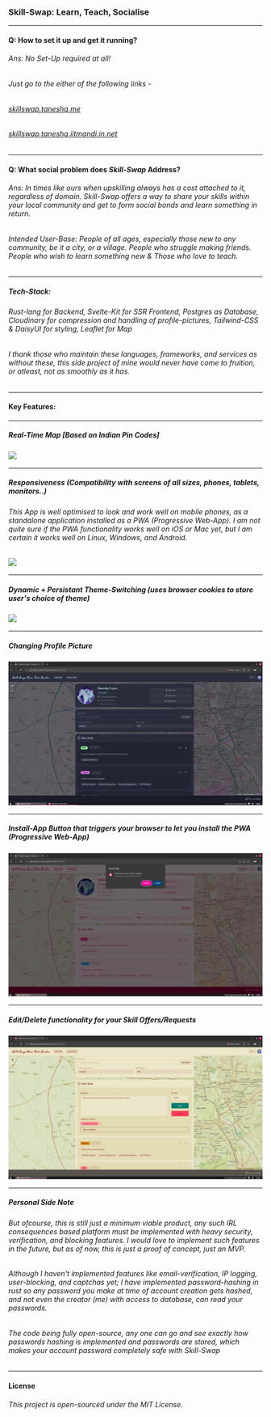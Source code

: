 ### Skill-Swap: Learn, Teach, Socialise

---

#### Q: How to set it up and get it running?
###### Ans: No Set-Up required at all!
######      Just go to the either of the following links -

###### [skillswap.taneshq.me](https://skillswap.taneshq.me)
###### [skillswap.taneshq.iitmandi.in.net](https://skillswap.taneshq.iitmandi.in.net)

---
#### Q: What social problem does _Skill-Swap_ Address?
###### Ans: In times like ours when upskilling always has a cost attached to it, regardless of domain. _Skill-Swap_ offers a  way to share your skills within your local community and get to form social bonds and learn something in return.
###### Intended User-Base: People of all ages, especially those new to any community, be it a city, or a village. People who struggle making friends. People who wish to learn something new & Those who love to teach.

---
##### Tech-Stack:
###### Rust-lang for Backend, Svelte-Kit for SSR Frontend, Postgres as Database, Cloudinary for compression and handling of profile-pictures, Tailwind-CSS & DaisyUI for styling, Leaflet for Map

###### I thank those who maintain these languages, frameworks, and services as without these, this side project of mine would never have come to fruition, or atleast, not as smoothly as it has.

---
#### Key Features:

---

##### Real-Time Map [Based on Indian Pin Codes]

<img src="/screenshots/map-2025-09-05_02.14.48-ezgif.com-video-to-gif-converter.gif">

---

##### Responsiveness (Compatibility with screens of all sizes, phones, tablets, monitors..)

###### This App is well optimised to look and work well on mobile phones, as a standalone application installed as a PWA (Progressive Web-App). I am not quite sure if the PWA functionality works well on iOS or Mac yet, but I am certain it works well on Linux, Windows, and Android.

<img src="/screenshots/responsive-2025-09-05_01.13.39-ezgif.com-optimize.gif">

---

##### Dynamic + Persistant Theme-Switching (uses browser cookies to store user's choice of theme)
<img src="/screenshots/themespp-2025-09-05_01.24.49-ezgif.com-optimize.gif">

---


##### Changing Profile Picture
<img src="/screenshots/pfpppp-2025-09-05_01.45.31-ezgif.com-video-to-gif-converter.gif">

---


##### Install-App Button that triggers your browser to let you install the PWA (Progressive Web-App)
<img src="/screenshots/install.png">



---

##### Edit/Delete functionality for your Skill Offers/Requests
<img src="/screenshots/edit.png">

---


##### Personal Side Note

###### But ofcourse, this is still just a minimum viable product, any such IRL consequences based platform must be implemented with heavy security, verification, and blocking features. I would love to implement such features in the future, but as of now, this is just a proof of concept, just an MVP.

###### Although I haven't implemented features like email-verification, IP logging, user-blocking, and captchas yet; I have implemented password-hashing in rust so any password you make at time of account creation gets hashed, and not even the creator (me) with access to database, can read your passwords.

###### The code being fully open-source, any one can go and see exactly how passwords hashing is implemented and passwords are stored, which makes your account password completely safe with _Skill-Swap_

---

#### License

###### This project is open-sourced under the MIT License.